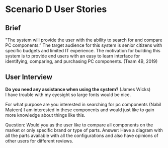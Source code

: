 # Scenario D User Stories

## Brief 
"The system will provide the user with the ability to search for and compare PC components.” The target audience for this system is senior citizens with specific budgets and limited IT experience. The motivation for building this system is to provide end users with an easy to learn interface for identifying, comparing, and purchasing PC components.  (Team 4B, 2019)

## User Interview

**Do you need any assistance when using the system?** (James Wicks)
<br>
I have trouble with my eyesight so large fonts would be nice.


For what purpose are you interested in searching for pc components (Nabil Mateen)
I am interested in these components and would just like to gain more knowledge about things like this.

Question:
Would you as the user like to compare all components on the market or only specific brand or type of parts.
Answer:
Have a diagram with all the parts available with all the configurations and also have opinions of other users for different reviews.
